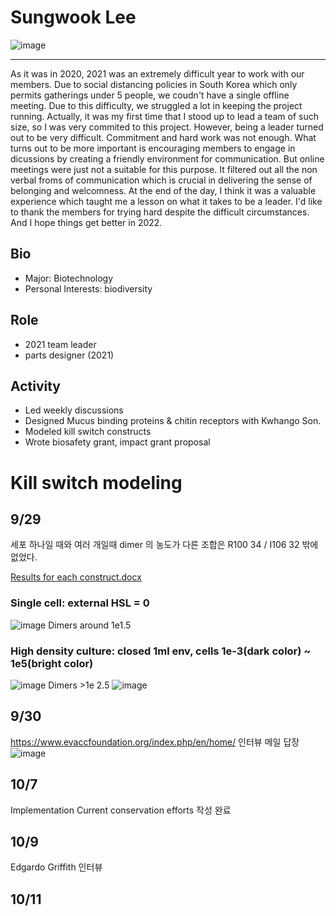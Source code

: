 # Sungwook Lee
![image](https://user-images.githubusercontent.com/87188354/135876887-8119d791-efa7-4468-ab8a-aa6442c65a8b.png)

---

As it was in 2020, 2021 was an extremely difficult year to work with our members. Due to social distancing policies in South Korea which only permits gatherings under 5 people, we coudn't have a single offline meeting. Due to this difficulty, we struggled a lot in keeping the project running. Actually, it was my first time that I stood up to lead a team of such size, so I was very commited to this project. However, being a leader turned out to be very difficult. Commitment and hard work was not enough. What turns out to be more important is encouraging members to engage in dicussions by creating a friendly environment for communication. But online meetings were just not a suitable for this purpose. It filtered out all the non verbal froms of communication which is crucial in delivering the sense of belonging and welcomness. At the end of the day, I think it was a valuable experience which taught me a lesson on what it takes to be a leader. I'd like to thank the members for trying hard despite the difficult circumstances. And I hope things get better in 2022. 

## Bio
* Major: Biotechnology
* Personal Interests: biodiversity

## Role
* 2021 team leader
* parts designer (2021)

## Activity
* Led weekly discussions
* Designed Mucus binding proteins & chitin receptors with Kwhango Son.
* Modeled kill switch constructs
* Wrote biosafety grant, impact grant proposal



# Kill switch modeling 
## 9/29
세포 하나일 때와 여러 개일때 dimer 의 농도가 다른 조합은 R100 34 / I106 32 밖에 없었다. 

[Results for each construct.docx](https://github.com/KUAS-Korea/KUAS-2021-igem/files/7252979/Results.for.each.construct.docx)
### Single cell: external HSL = 0
![image](https://user-images.githubusercontent.com/87188354/135295998-2e6ae6fe-4ebb-4ec2-a4a8-2bbf78ebb45b.png)
Dimers around 1e1.5

### High density culture: closed 1ml env, cells 1e-3(dark color) ~ 1e5(bright color) 
![image](https://user-images.githubusercontent.com/87188354/135296285-d6b808c3-11e8-4cff-aed6-674428672736.png)
Dimers >1e 2.5
![image](https://user-images.githubusercontent.com/87188354/135296306-2c1edd0a-9f53-4468-bbee-e1bfce6c6a0d.png)

## 9/30
https://www.evaccfoundation.org/index.php/en/home/
인터뷰 메일 답장
![image](https://user-images.githubusercontent.com/87188354/135440418-e8a4a18e-c68f-4696-a647-d9d95c7b614c.png)

## 10/7
Implementation Current conservation efforts 작성 완료

## 10/9
Edgardo Griffith 인터뷰

## 10/11
